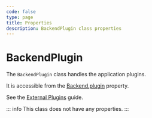 ```yaml
---
code: false
type: page
title: Properties
description: BackendPlugin class properties
---
```


# BackendPlugin

The `BackendPlugin` class handles the application plugins.  

It is accessible from the [Backend.plugin](/core/2/framework/classes/backend/properties#plugin) property.

See the [External Plugins](/core/2/guides/develop-on-kuzzle/4-external-plugins) guide.

::: info
This class does not have any properties.
:::
